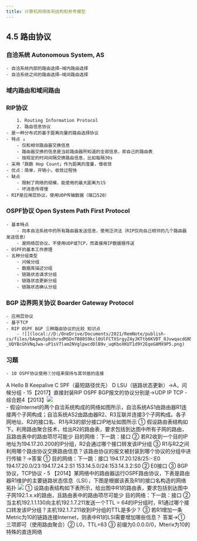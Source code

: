 ```yaml
---
title: 计算机网络体系结构和参考模型
---
```

## 4.5 路由协议
### 自洽系统 Autonomous System, AS
    - 自洽系统内部的路由选择―域内路由选择
    - 自洽系统之间的路由选择―域间路由选择
### 域内路由和域间路由
### RIP协议
        1. Routing Information Protocol
        2. 路由信息协议
    - 是一种分布式的基于距离向量的路由选择协议
    - 特点 ↓ 
        - 仅和相邻路由器交换信息
        - 路由器交换的信息是当前路由器所知道的全部信息，即自己的路由表
        - 按规定的时间间隔交换路由信息，比如每隔30s
    - 采用「跳数 Hop Count」作为距离的度量，慢收敛
    - 优点：简单，开销小，收敛过程快
    - 缺点
        - 限制了网络的规模，能使用的最大距离为15
        - 坏消息传得慢
    - RIP是应用层协议，使用UDP传输数据（端口520）
### OSPF协议 Open System Path First Protocol
    - 基本特点
        - 向本自洽系统中的所有路由器发送信息，使用泛洪法（RIP仅向自己相邻的几个路由器发送信息）
        - 是网络层协议，不使用UDP或TCP，而直接用IP数据报传送
    - OSPF的基本工作原理
    - 五种分组类型
        - 问候分组
        - 数据库描述分组
        - 链路状态请求分组
        - 链路状态更新分组
        - 链路状态确认分组
### BGP 边界网关协议 Boarder Gateway Protocol
    - 应用层协议
    - 基于TCP
    - RIP OSPF BGP 三种路由协议的比较 知识点
        - ![](local://D:/OneDrive/Documents/2021/RemNote/publish-cs/files/bAqmu5pbihrsdMSDnTB80S9kcl0UlFCTXSrgyZ4yJKTtb6KVDT_0JvwqacdGN5ov-_UQYBcGhVNqJwa-uP1sV7lam2NVglpwcdDlB9v_uqKboXKUT1d9Y2EqeG8MX9P5.png) 
### 习题
    - 10 OSPF协议使用①分组来保持与其邻居的连接
A Hello
B Keepalive
C SPF（最短路径优先）
D LSU（链路状态更新）→A，问候分组
    - 15【2017】直接封装RIP OSPF BGP报文的协议分别是→UDP IP TCP
    - 综合题4【2013】![](local://D:/OneDrive/Documents/2021/RemNote/publish-cs/files/E8ZjSvY4_Yf10TwsMk_d9SQb8DDQ_Z7itV7uO4BjdBIINBDVh64Z0pjE4jI2ZIafNovDNqRkzBJ8xr7lS_ZowaW3bxk01Xv-JOdCGpb8t5gA8Y_bPMZSzCtpnmYza8Zc.png)  
        - 假设Internet的两个自洽系统构成的网络如图所示，自洽系统AS1由路由器R1连接两个子网构成；自洽系统AS2由路由器R2、R3互联并连接3个子网构成。各子网地址、R2的接口名、R1与R3的部分接口IP地址如图所示
① 假设路由表结构如下。利用路由聚合技术，给出R2的路由表，要求包括到达图中所有子网的路由，且路由表中的路由项尽可能少
目的网络：下一跳：接口
② 若R2收到一个目的IP地址为194.17.20.200的IP分组，R2会通过哪个接口转发该IP分组
③ R1与R2之间利用哪个路由协议交换路由信息？该路由协议的报文被封装到哪个协议的分组中进行传输？→答案
① 目的网络：下一跳：接口
194.17.20.128/25:-:E0
194.17.20.0/23:194.17.24.2:S1
153.14.5.0/24:153.14.3.2:S0
② E0接口
③ BGP协议，TCP协议
    - 5 【2014】某网络中的路由器运行OSPF路由协议，下表是路由器R1维护的主要链路状态信息（LSI），下图是根据该表及R1的接口名构造的网络拓扑
![](local://D:/OneDrive/Documents/2021/RemNote/publish-cs/files/-2EF_qqAa_cREG0FCcrTD0g1kVo1_4dbO988XNRch3CW4qeGS6oy5G9sgxKSOQcYYyDQYVoxgMIHIdmno6QN1otCicjKv4Vk8NL_bdLlQo1Cj-nSJMGVztJPKDp4PxEw.png)
① 设路由表结构如下表所示，给出图中R1的路由表，要求包括到达图中子网192.1.x.x的路由，且路由表中的路由项尽可能少
目的网络：下一跳：接口
② 当主机192.1.1.130向主机192.1.7.211发送一个TTL = 64的IP分组时，R1通过哪个接口转发该IP分组？主机192.1.7.211收到IP分组的TTL是多少？
③ 若R1增加一条Metric为10的链路连接Internet，则表中R1的LSI需要增加哪些信息？
答案→① 三项即可（使用路由聚合）② L0，TTL=63 ③ 前缀为0.0.0.0/0，Mterix为10的特殊的直连网络
